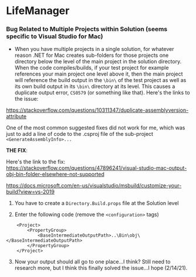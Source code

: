 # LifeManager

### Bug Related to Multiple Projects within Solution (seems specific to Visual Studio for Mac)
- When you have multiple projects in a single solution, for whatever reason .NET for Mac creates sub-folders for those projects one directory below the level of the main project in the solution directory.  When the code compiles/builds, if your test project for example references your main project one level above it, then the main project will reference the build output in the `\bin\` of the test project as well as its own build output in its `\bin\` directory at its level.  This causes a duplicate output error, `CS0579` (or something like that).  Here's the links to the issue:

https://stackoverflow.com/questions/10311347/duplicate-assemblyversion-attribute

One of the most common suggested fixes did not work for me, which was just to add a line of code to the .csproj file of the sub-project `<GenerateAssemblyInfo>...`

**THE FIX**:

Here's the link to the fix: https://stackoverflow.com/questions/47896241/visual-studio-mac-output-obj-bin-folder-elsewhere-not-supported

https://docs.microsoft.com/en-us/visualstudio/msbuild/customize-your-build?view=vs-2019

1) You have to create a `Directory.Build.props` file at the Solution level

2) Enter the following code (remove the `<configuration>` tags)
```
    <Project>
        <PropertyGroup>
            <BaseIntermediateOutputPath>..\Bin\obj\</BaseIntermediateOutputPath>
        </PropertyGroup>
    </Project>
```

3) Now your output should all go to one place...I think?  Still need to research more, but I think this finally solved the issue...I hope (2/14/21).
